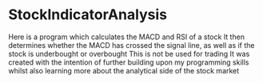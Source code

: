 # StockIndicatorAnalysis

Here is a program which calculates the MACD and RSI of a stock
It then determines whether the MACD has crossed the signal line, as well as if the stock is underbought or overbought
This is not be used for trading
It was created with the intention of further building upon my programming skills whilst also learning more about the analytical side of the stock market
